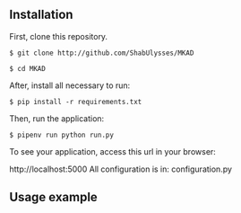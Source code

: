 ## Installation

First, clone this repository.

```
$ git clone http://github.com/ShabUlysses/MKAD
```

```
$ cd MKAD
```

After, install all necessary to run:

```
$ pip install -r requirements.txt
```

Then, run the application:

```
$ pipenv run python run.py
```

To see your application, access this url in your browser:

http://localhost:5000
All configuration is in: configuration.py

## Usage example


